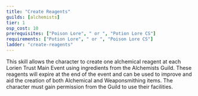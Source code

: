 ```yaml
---
title: "Create Reagents"
guilds: [alchemists]
tier: 1
osp_cost: 10
prerequisites: ["Poison Lore", " or ", "Potion Lore CS"]
requirements: ["Potion Lore", " or ", "Poison Lore CS"]
ladder: "create-reagents"
---
```

This skill allows the character to create one alchemical reagent at each Lorien Trust Main Event using ingredients from the Alchemists Guild. These reagents will expire at the end of the event and can be used to improve and aid the creation of both Alchemical and Weaponsmithing items. The character must gain permission from the Guild to use their facilities.